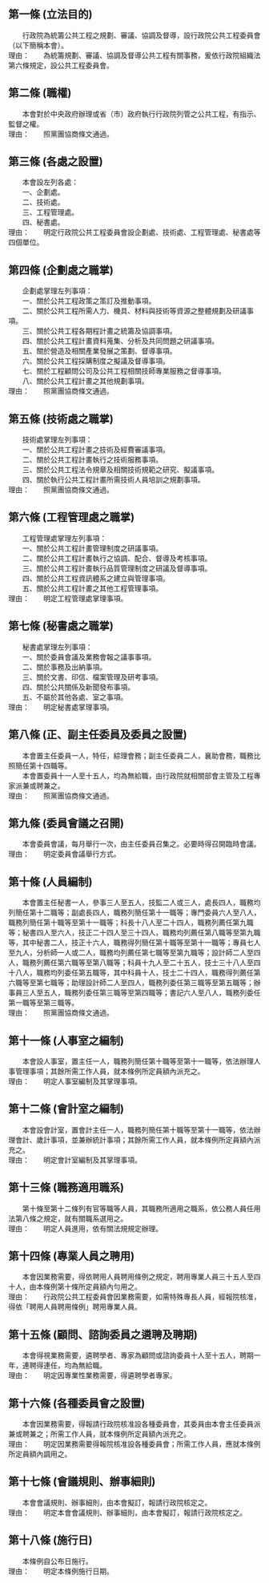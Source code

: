 第一條 (立法目的)
-----------------
　　行政院為統籌公共工程之規劃、審議、協調及督導，設行政院公共工程委員會（以下簡稱本會）。  
理由：　　為統籌規劃、審議、協調及督導公共工程有關事務，爰依行政院組織法第六條規定，設公共工程委員會。

第二條 (職權)
-------------
　　本會對於中央政府辦理或省（市）政府執行行政院列管之公共工程，有指示、監督之權。  
理由：　　照黨團協商條文通過。

第三條 (各處之設置)
-------------------
　　本會設左列各處：  
　　一、企劃處。  
　　二、技術處。  
　　三、工程管理處。  
　　四、秘書處。  
理由：　　明定行政院公共工程委員會設企劃處、技術處、工程管理處、秘書處等四個單位。

第四條 (企劃處之職掌)
---------------------
　　企劃處掌理左列事項：  
　　一、關於公共工程政策之策訂及推動事項。  
　　二、關於公共工程所需人力、機具、材料與技術等資源之整體規劃及研議事項。  
　　三、關於公共工程各期程計畫之統籌及協調事項。  
　　四、關於公共工程計畫資料蒐集、分析及共同問題之研議事項。  
　　五、關於營造及相關產業發展之策劃、督導事項。  
　　六、關於公共工程採購制度之擬議及督導事項。  
　　七、關於工程顧問公司及公共工程相關技師專業服務之督導事項。  
　　八、關於公共工程計畫之其他規劃事項。  
理由：　　照黨團協商條文通過。

第五條 (技術處之職掌)
---------------------
　　技術處掌理左列事項：  
　　一、關於公共工程計畫之技術及經費審議事項。  
　　二、關於公共工程計畫執行之技術服務事項。  
　　三、關於公共工程法令規章及相關技術規範之研究、擬議事項。  
　　四、關於執行公共工程計畫所需技術人員培訓之規劃事項。  
理由：　　照黨團協商條文通過。

第六條 (工程管理處之職掌)
-------------------------
　　工程管理處掌理左列事項：  
　　一、關於公共工程計畫管理制度之研議事項。  
　　二、關於公共工程計畫執行之協調、配合、督導及考核事項。  
　　三、關於公共工程計畫執行品質管理制度之研議及督導事項。  
　　四、關於公共工程資訊體系之建立與管理事項。  
　　五、關於公共工程計畫之其他工程管理事項。  
理由：　　明定工程管理處掌理事項。

第七條 (秘書處之職掌)
---------------------
　　秘書處掌理左列事項：  
　　一、關於委員會議及業務會報之議事事項。  
　　二、關於事務及出納事項。  
　　三、關於文書、印信、檔案管理及研考事項。  
　　四、關於公共關係及新聞發布事項。  
　　五、不屬於其他各處、室之事項。  
理由：　　明定秘書處掌理事項。

第八條 (正、副主任委員及委員之設置)
-----------------------------------
　　本會置主任委員一人，特任，綜理會務；副主任委員二人，襄助會務，職務比照簡任第十四職等。  
　　本會置委員十一人至十五人，均為無給職，由行政院就相關部會主管及工程專家派兼或聘兼之。  
理由：　　照黨團協商條文通過。

第九條 (委員會議之召開)
-----------------------
　　本會委員會議，每月舉行一次，由主任委員召集之。必要時得召開臨時會議。  
理由：　　明定委員會議舉行方式。

第十條 (人員編制)
-----------------
　　本會置主任秘書一人，參事三人至五人，技監二人或三人，處長四人，職務均列簡任第十二職等；副處長四人，職務列簡任第十一職等；專門委員六人至八人，職務列簡任第十職等至第十一職等；科長十八人至二十四人，職務列薦任第九職等；秘書四人至六人，技正二十四人至三十四人，職務均列薦任第八職等至第九職等，其中秘書二人，技正十六人，職務得列簡任第十職等至第十一職等；專員七人至九人，分析師一人或二人，職務均列薦任第七職等至第九職等；設計師二人至四人，職務列薦任第六職等至第八職等；科員十九人至二十五人，技士三十八人至四十八人，職務均列委任第五職等，其中科員十人，技士二十四人，職務得列薦任第六職等至第七職等；助理設計師二人至四人，職務列委任第三職等至第五職等；辦事員三人至五人，職務列委任第三職等至第四職等；書記六人至八人，職務列委任第一職等至第三職等。  
理由：　　照黨團協商條文通過。

第十一條 (人事室之編制)
-----------------------
　　本會設人事室，置主任一人，職務列簡任第十職等至第十一職等，依法辦理人事管理事項；其餘所需工作人員，就本條例所定員額內派充之。  
理由：　　明定人事室編制及其掌理事項。

第十二條 (會計室之編制)
-----------------------
　　本會設會計室，置會計主任一人，職務列簡任第十職等至第十一職等，依法辦理會計、歲計事項，並兼辦統計事項；其餘所需工作人員，就本條例所定員額內派充之。  
理由：　　明定會計室編制及其掌理事項。

第十三條 (職務適用職系)
-----------------------
　　第十條至第十二條列有官等職等人員，其職務所適用之職系，依公務人員任用法第八條之規定，就有關職系選用之。  
理由：　　明定人員進用，依有關法規規定辦理。

第十四條 (專業人員之聘用)
-------------------------
　　本會因業務需要，得依聘用人員聘用條例之規定，聘用專業人員三十五人至四十人，由本條例第十條所定員額內勻用之。  
理由：　　行政院公共工程委員會因業務需要，如需特殊專長人員，經報院核准，得依「聘用人員聘用條例」聘用專業人員。

第十五條 (顧問、諮詢委員之遴聘及聘期)
-------------------------------------
　　本會得視業務需要，遴聘學者、專家為顧問或諮詢委員十人至十五人，聘期一年，連聘得連任，均為無給職。  
理由：　　明定因專業性業務需要，得遴聘學者專家。

第十六條 (各種委員會之設置)
---------------------------
　　本會因業務需要，得報請行政院核准設各種委員會，其委員由本會主任委員派兼或聘兼之；所需工作人員，就本條例所定員額內派充之。  
理由：　　明定因業務需要得報院核准設各種委員會；所需工作人員，應就本條例所定員額內調用之。

第十七條 (會議規則、辦事細則)
-----------------------------
　　本會會議規則、辦事細則，由本會擬訂，報請行政院核定之。  
理由：　　明定本會會議規則、辦事細則，由本會擬訂，報請行政院核定之。

第十八條 (施行日)
-----------------
　　本條例自公布日施行。  
理由：　　明定本條例施行日期。